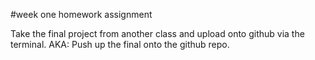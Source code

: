 #week one homework assignment

Take the final project from another class and upload onto github via the terminal. 
AKA: Push up the final onto the github repo. 
